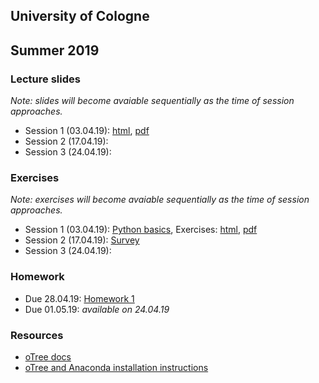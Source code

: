 ## University of Cologne
## Summer 2019

### Lecture slides
_Note: slides will become avaiable sequentially as the time of session approaches._
- Session 1 (03.04.19): [html](https://jeshan49.github.io/bms2019/session_one.html), [pdf](https://raw.githubusercontent.com/jeshan49/bms2019/master/session_one.pdf)
- Session 2 (17.04.19): 
- Session 3 (24.04.19): 

### Exercises
_Note: exercises will become avaiable sequentially as the time of session approaches._
- Session 1 (03.04.19): [Python basics](https://raw.githubusercontent.com/jeshan49/bms2019/master/py_basics1.py), Exercises: [html](https://jeshan49.github.io/bms2019/tutorial_one.html), [pdf](https://raw.githubusercontent.com/jeshan49/bms2019/master/tutorial_one.pdf)
- Session 2 (17.04.19): [Survey](https://jeshan49.github.io/bms2019/survey_tut%20(1).html)
- Session 3 (24.04.19): 

### Homework
- Due 28.04.19: [Homework 1](https://raw.githubusercontent.com/jeshan49/bms2019/master/BMS_HW1_19)
- Due 01.05.19: _available on 24.04.19_

### Resources
- [oTree docs](https://otree.readthedocs.io/en/latest/)
- [oTree and Anaconda installation instructions](https://raw.githubusercontent.com/jeshan49/bms2019/master/Installation_Guide.pdf)
